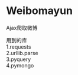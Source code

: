 # Weibomayun
 Ajax爬取微博

用到的库<br>
       1.requests <br>
       2.urllib.parse <br>
       3.pyquery <br>
       4.pymongo <br>
